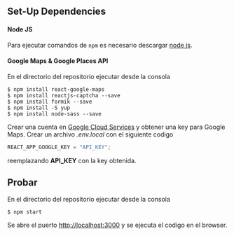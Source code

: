 ## Set-Up Dependencies

#### Node JS

Para ejecutar comandos de `npm` es necesario descargar [node js](nodejs.org).

#### Google Maps & Google Places API

En el directorio del repositorio ejecutar desde la consola

```console
$ npm install react-google-maps
$ npm install reactjs-captcha --save
$ npm install formik --save
$ npm install -S yup
$ npm install node-sass --save
```

Crear una cuenta en [Google Cloud Services](https://cloud.google.com/) y obtener una key para Google Maps.
Crear un archivo _.env.local_ con el siguiente codigo

```js
REACT_APP_GOOGLE_KEY = "API_KEY";
```

reemplazando **API_KEY** con la key obtenida.

## Probar

En el directorio del repositorio ejecutar desde la consola

```console
$ npm start
```

Se abre el puerto [http://localhost:3000](http://localhost:3000) y se ejecuta el codigo en el browser.
